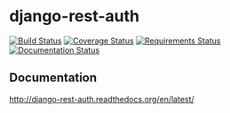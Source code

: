 django-rest-auth
================

[![Build Status](https://travis-ci.org/Tivix/django-rest-auth.svg?branch=master)](https://travis-ci.org/Tivix/django-rest-auth)  [![Coverage Status](https://coveralls.io/repos/Tivix/django-rest-auth/badge.png?branch=master)](https://coveralls.io/r/Tivix/django-rest-auth?branch=master)  [![Requirements Status](https://requires.io/github/Tivix/django-rest-auth/requirements.png?branch=master)](https://requires.io/github/Tivix/django-rest-auth/requirements/?branch=master) [![Documentation Status](https://readthedocs.org/projects/django-rest-auth/badge/?version=latest)](https://readthedocs.org/projects/django-rest-auth/?badge=latest)
 

Documentation
-------------
http://django-rest-auth.readthedocs.org/en/latest/
